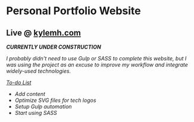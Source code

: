 <h1>Personal Portfolio Website</h1>

<h2>Live @ <a href="http://kylemh.com">kylemh.com</a></h2>

<i><b>CURRENTLY UNDER CONSTRUCTION</b></li>

I probably didn't need to use Gulp or SASS to complete this website, but I was using the project as an excuse to improve my workflow and integrate widely-used technologies.

<u>To-do List</u>
<ul>
<li>Add content</li>
<li>Optimize SVG files for tech logos</li>
<li>Setup Gulp automation</li>
<li>Start using SASS</li>
</ul>

